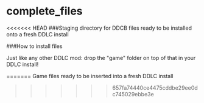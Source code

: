 # complete_files
<<<<<<< HEAD
###Staging directory for DDCB files ready to be installed onto a fresh DDLC install

###How to install files

Just like any other DDLC mod: drop the "game" folder on top of that in your DDLC install!

=======
Game files ready to be inserted into a fresh DDLC install
>>>>>>> 657fa74440ce4475cddbe29ee0dc745029ebbe3e
